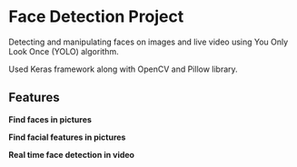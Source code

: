 # Face Detection Project

Detecting and manipulating faces on images and live video using You Only Look Once (YOLO) algorithm.

Used Keras framework along with OpenCV and Pillow library.

## Features

**Find faces in pictures**

**Find facial features in pictures**

**Real time face detection in video**
